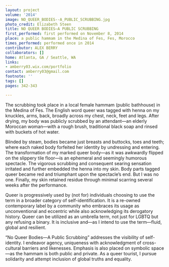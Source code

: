 ```yaml
---
layout: project
volume: '2014'
image: NO_QUEER_BODIES--A_PUBLIC_SCRUBBING.jpg
photo_credit: Elizabeth Steen
title: NO QUEER BODIES—A PUBLIC SCRUBBING
first_performed: first performed on November 8, 2014
place: a public hammam in the Medina of Fes, Fes, Morocco
times_performed: performed once in 2014
contributor: ALEX BERRY
collaborators: []
home: Atlanta, GA / Seattle, WA
links:
- amberry03.wix.com/portfolio
contact: amberry03@gmail.com
footnote: ''
tags: []
pages: 342-343

---
```


The scrubbing took place in a local female hammam (public bathhouse) in the Medina of Fes. The English word queer was tagged with henna on my knuckles, arms, back, broadly across my chest, neck, feet and legs. After drying, my body was publicly scrubbed by an attendant—an elderly Moroccan woman—with a rough brush, traditional black soap and rinsed with buckets of hot water.

Blinded by steam, bodies became just breasts and buttocks, toes and teeth; where each naked body forfeited her identity by undressing and entering. The transformation of my marked queer body—as it was awkwardly flipped on the slippery tile floor—is an ephemeral and seemingly humorous spectacle. The vigorous scrubbing and consequent searing sensation irritated and further embedded the henna into my skin. Body parts tagged queer became red and triumphant upon the spectacle’s end. But I was no one. Finally, my skin retained residue through minimal scarring several weeks after the performance.

Queer is progressively used by (not for) individuals choosing to use the term in a broader category of self-identification. It is a re-owned contemporary label by a community who embraces its usage as unconventional and eccentric while also acknowledging its derogatory history. Queer can be utilized as an umbrella term, not just for LGBTQ but any refusing a binary. It is inclusive and—as I intend to use the term—fluid, global and resilient.

“No Queer Bodies—A Public Scrubbing” addresses the visibility of self-identity. I endeavor agency, uniqueness with acknowledgment of cross-cultural barriers and likenesses. Emphasis is also placed on symbolic space—as the hammam is both public and private. As a queer tourist, I pursue solidarity and attempt inclusion of global truths and equality.
